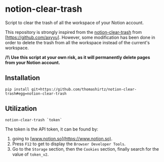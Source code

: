 # notion-clear-trash

Script to clear the trash of all the workspace of your Notion account.

This repository is strongly inspired from the [notion-clear-trash](https://github.com/axyyu/notion-clear-trash) from [https://github.com/axyyu]. However, some modification has been done in order to delete the trash from all the workspace instead of the current's workspace.

**/!\ Use this script at your own risk, as it will permanently delete pages from your Notion account.**

## Installation

```
pip install git+https://github.com/thomashirtz/notion-clear-trash#egg=notion-clear-trash
```

## Utilization

```
notion-clear-trash `token`
```

The token is the API token, it can be found by:
 1. going to [www.notion.so](https://www.notion.so).
 2. Press `F12` to get to display the `Browser Developer Tools`.
 3. Go to the `Storage` section, then the `Cookies` section, finally search for the value of `token_v2`.
    
